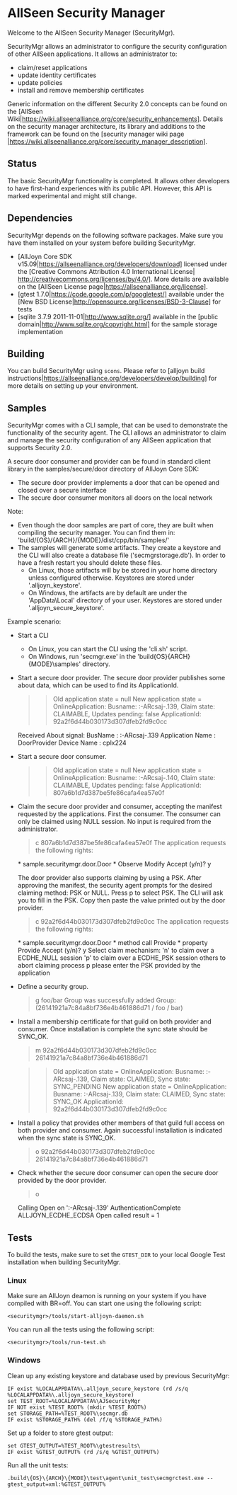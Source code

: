 AllSeen Security Manager
========================

Welcome to the AllSeen Security Manager (SecurityMgr).

SecurityMgr allows an administrator to configure the security configuration of
other AllSeen applications. It allows an administrator to:

* claim/reset applications
* update identity certificates
* update policies
* install and remove membership certificates

Generic information on the different Security 2.0 concepts can be found on the
[AllSeen Wiki|https://wiki.allseenalliance.org/core/security_enhancements].
Details on the security manager architecture, its library and additions to the
framework can be found on the [security manager wiki page
|https://wiki.allseenalliance.org/core/security_manager_description].

Status
------

The basic SecurityMgr functionality is completed. It allows other developers to
have first-hand experiences with its public API. However, this API is marked
experimental and might still change.

Dependencies
------------

SecurityMgr depends on the following software packages. Make sure you have them
installed on your system before building SecurityMgr.

* [AllJoyn Core SDK v15.09|https://allseenalliance.org/developers/download]
licensed under the [Creative Commons Attribution 4.0 International License|
http://creativecommons.org/licenses/by/4.0/]. More details are available on
the [AllSeen License page|https://allseenalliance.org/license].
* [gtest 1.7.0|https://code.google.com/p/googletest/] available under the [New
BSD License|http://opensource.org/licenses/BSD-3-Clause] for tests
* [sqlite 3.7.9 2011-11-01|http://www.sqlite.org/] available in the [public
domain|http://www.sqlite.org/copyright.html] for the sample storage
implementation

Building
--------

You can build SecurityMgr using `scons`. Please refer to [alljoyn build
instructions|https://allseenalliance.org/developers/develop/building] for more
details on setting up your environment.

Samples
-------

SecurityMgr comes with a CLI sample, that can be used to demonstrate the
functionality of the security agent. The CLI allows an administrator to
claim and manage the security configuration of any AllSeen application that
supports Security 2.0.

A secure door consumer and provider can be found in standard client library
in the samples/secure/door directory of AllJoyn Core SDK:
* The secure door provider implements a door that can be opened and closed over
  a secure interface
* The secure door consumer monitors all doors on the local network

Note:
* Even though the door samples are part of core, they are built when compiling
the security manager. You can find them in:
'build/{OS}/{ARCH}/{MODE}/dist/cpp/bin/samples/'
* The samples will generate some artifacts. They create a keystore and the CLI
will also create a database file ('secmgrstorage.db'). In order to have a fresh
restart you should delete these files.
  * On Linux, those artifacts will by be stored in your home directory unless
configured otherwise. Keystores are stored under '.alljoyn\_keystore'.
  * On Windows, the artifacts are by default are under the 'AppData\Local'
directory of your user. Keystores are stored under
'.alljoyn\_secure\_keystore'.

Example scenario:

* Start a CLI
  * On Linux, you can start the CLI using the 'cli.sh' script.
  * On Windows, run 'secmgr.exe' in the 'build\{OS}\{ARCH}\{MODE}\samples'
directory.
* Start a secure door provider. The secure door provider publishes some
  about data, which can be used to find its ApplicationId.

    >> Old application state = null
    >> New application state = OnlineApplication: Busname: :-ARcsaj-.139, Claim state: CLAIMABLE, Updates pending: false
    >> ApplicationId: 92a2f6d44b030173d307dfeb2fd9c0cc

    Received About signal:
     BusName          : :-ARcsaj-.139
     Application Name : DoorProvider
     Device Name      : cplx224

* Start a secure door consumer.

    >> Old application state = null
    >> New application state = OnlineApplication: Busname: :-ARcsaj-.140, Claim state: CLAIMABLE, Updates pending: false
    >> ApplicationId: 807a6b1d7d387be5fe86cafa4ea57e0f

* Claim the secure door provider and consumer, accepting the manifest requested
  by the applications. First the consumer. The consumer can only be claimed using
  NULL session. No input is required from the administrator.

    > c 807a6b1d7d387be5fe86cafa4ea57e0f
    The application requests the following rights:
    <rule>
      <objPath>*</objPath>
      <interfaceName>sample.securitymgr.door.Door</interfaceName>
      <member>
        <name>*</name>
        <action>Observe</action>
        <action>Modify</action>
      </member>
    </rule>
    Accept (y/n)? y

  The door provider also supports claiming by using a PSK. After approving the
  manifest, the security agent prompts for the desired claiming method: PSK
  or NULL. Press p to select PSK. The CLI will ask you to fill in the PSK. Copy
  then paste the value printed out by the door provider.

    > c 92a2f6d44b030173d307dfeb2fd9c0cc
    The application requests the following rights:
    <rule>
      <objPath>*</objPath>
      <interfaceName>sample.securitymgr.door.Door</interfaceName>
      <member>
        <name>*</name>
        <type>method call</type>
        <action>Provide</action>
      </member>
      <member>
        <name>*</name>
        <type>property</type>
        <action>Provide</action>
      </member>
    </rule>
    Accept (y/n)? y
    Select claim mechanism:
      'n' to claim over a ECDHE_NULL session
      'p' to claim over a ECDHE_PSK session
      others to abort claiming process
    p
    please enter the PSK provided by the application

* Define a security group.

    > g foo/bar
    Group was successfully added
    Group: (26141921a7c84a8bf736e4b461886d71 / foo / bar)

* Install a membership certificate for that guild on both provider and consumer.
  Once installation is complete the sync state should be SYNC_OK.

    > m 92a2f6d44b030173d307dfeb2fd9c0cc 26141921a7c84a8bf736e4b461886d71

    >> Old application state = OnlineApplication: Busname: :-ARcsaj-.139, Claim state: CLAIMED, Sync state: SYNC_PENDING
    >> New application state = OnlineApplication: Busname: :-ARcsaj-.139, Claim state: CLAIMED, Sync state: SYNC_OK
    >> ApplicationId: 92a2f6d44b030173d307dfeb2fd9c0cc

* Install a policy that provides other members of that guild full access on
  both provider and consumer. Again successful installation is indicated when
  the sync state is SYNC_OK.

    > o 92a2f6d44b030173d307dfeb2fd9c0cc 26141921a7c84a8bf736e4b461886d71

* Check whether the secure door consumer can open the secure door provided by the door provider.

    > o

    Calling Open on ':-ARcsaj-.139'
    AuthenticationComplete ALLJOYN_ECDHE_ECDSA
    Open called result = 1

Tests
-----

To build the tests, make sure to set the `GTEST_DIR` to your local Google Test
installation when building SecurityMgr.

### Linux

Make sure an AllJoyn deamon is running on your system if you have compiled with
BR=off. You can start one using the following script:

```
<securitymgr>/tools/start-alljoyn-daemon.sh
```

You can run all the tests using the following script:

```
<securitymgr>/tools/run-test.sh
```

### Windows

Clean up any existing keystore and database used by previous SecurityMgr:

```
IF exist %LOCALAPPDATA%\.alljoyn_secure_keystore (rd /s/q %LOCALAPPDATA%\.alljoyn_secure_keystore)
set TEST_ROOT=%LOCALAPPDATA%\AJSecurityMgr
IF NOT exist %TEST_ROOT% (mkdir %TEST_ROOT%)
set STORAGE_PATH=%TEST_ROOT%\secmgr.db
IF exist %STORAGE_PATH% (del /f/q %STORAGE_PATH%)
```

Set up a folder to store gtest output:

```
set GTEST_OUTPUT=%TEST_ROOT%\gtestresults\
IF exist %GTEST_OUTPUT% (rd /s/q %GTEST_OUTPUT%)
```

Run all the unit tests:

```
.build\{OS}\{ARCH}\{MODE}\test\agent\unit_test\secmgrctest.exe --gtest_output=xml:%GTEST_OUTPUT%
```
